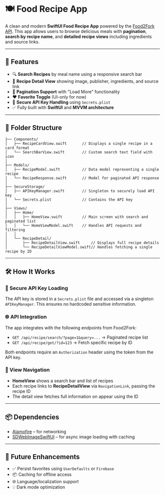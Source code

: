 
# 🍽️ Food Recipe App

A clean and modern **SwiftUI Food Recipe App** powered by the [Food2Fork API](https://www.food2fork.ca/). This app allows users to browse delicious meals with **pagination**, **search by recipe name**, and **detailed recipe views** including ingredients and source links.

---

## 🚀 Features

- 🔍 **Search Recipes** by meal name using a responsive search bar
- 📄 **Recipe Detail View** showing image, publisher, ingredients, and source link
- 🔁 **Pagination Support** with "Load More" functionality
- ❤️ **Favorite Toggle** (UI-only for now)
- 🔐 **Secure API Key Handling** using `Secrets.plist`
- ✅ Fully built with **SwiftUI** and **MVVM architecture**

---

## 🧱 Folder Structure

```
├── Components/
│   ├── RecipeCardView.swift       // Displays a single recipe in a card format
│   └── SearchBarView.swift        // Custom search text field with icon
│
├── Models/
│   ├── RecipeModel.swift          // Data model representing a single recipe
│   └── RecipeResponse.swift       // Model for paginated API response
│
├── SecureStorage/
│   ├── APIKeyManager.swift        // Singleton to securely load API key
│   └── Secrets.plist              // Contains the API key
│
├── Views/
│   ├── Home/
│   │   ├── HomeView.swift         // Main screen with search and paginated list
│   │   └── HomeViewModel.swift    // Handles API requests and filtering
│   │
│   └── RecipeDetail/
│       ├── RecipeDetailView.swift     // Displays full recipe details
│       └── RecipeDetailViewModel.swift// Handles fetching a single recipe by ID
```

---

## 🛠️ How It Works

### 🔐 Secure API Key Loading
The API key is stored in a `Secrets.plist` file and accessed via a singleton `APIKeyManager`. This ensures no hardcoded sensitive information.

### 🌐 API Integration
The app integrates with the following endpoints from Food2Fork:

- `GET /api/recipe/search/?page=1&query=...` → Paginated recipe list
- `GET /api/recipe/get/?id=123` → Fetch specific recipe by ID

Both endpoints require an `Authorization` header using the token from the API key.

### 🧭 View Navigation

- **HomeView** shows a search bar and list of recipes
- Each recipe links to **RecipeDetailView** via `NavigationLink`, passing the recipe ID
- The detail view fetches full information on appear using the ID

---

## 📦 Dependencies

- [Alamofire](https://github.com/Alamofire/Alamofire) – for networking
- [SDWebImageSwiftUI](https://github.com/SDWebImage/SDWebImageSwiftUI) – for async image loading with caching

---

## 🧪 Future Enhancements

- ✅ Persist favorites using `UserDefaults` or `Firebase`
- 📦 Caching for offline access
- 🌐 Language/localization support
- 💡 Dark mode optimization

